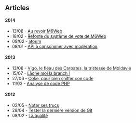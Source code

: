 ## Articles

#### 2014

* 13/06 - [Au revoir M6Web](https://github.com/KuiKui/Blog/blob/master/posts/2014-06-13_Au-revoir-m6web.md#au-revoir-m6web)
* 18/02 - [Refonte du système de vote de M6Web](http://tech.m6web.fr/refonte-de-notre-systeme-de-vote/)
* 09/02 - [atoum](https://github.com/KuiKui/Blog/blob/master/posts/2014-02-09_atoum.md#atoum)
* 08/01 - [API à consommer avec modération](http://tech.m6web.fr/api-a-consommer-avec-moderation)

#### 2013

* 13/08 - [Vigo, le fléau des Carpates, la tristesse de Moldavie](http://tech.m6web.fr/vigo-le-fleau-des-carpates-la-tristesse-de-moldavie)
* 15/07 - [Lâche moi la branch !](http://tech.m6web.fr/lache-moi-la-branch)
* 27/06 - [Coke, pour bien sniffer son code](http://tech.m6web.fr/coke-pour-bien-sniffer-son-code)
* 11/03 - [Analyse de code PHP](https://github.com/KuiKui/Blog/blob/master/posts/2013-03-11_Analyse-de-code-PHP.md#service-web-danalyse-de-code-php)

#### 2012

* 02/05 - [Noter ses trucs](https://github.com/KuiKui/Blog/blob/master/posts/2012-05-02_Noter-ses-trucs.md#noter-ses-trucs)
* 26/04 - [Tester la dernière version de Git](https://github.com/KuiKui/Blog/blob/master/posts/2012-04-26_Tester-la-derniere-version-de-git.md#tester-la-derni%C3%A8re-version-de-git)
* 08/02 - [La qualité](https://github.com/KuiKui/Blog/blob/master/posts/2012-02-08_La-qualite.md#la-qualit)


